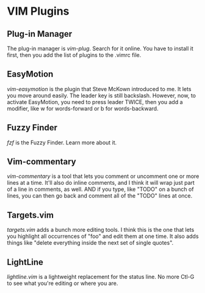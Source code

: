 # VIM Plugins

## Plug-in Manager

The plug-in manager is *vim-plug*. Search for it online. You have to install
it first, then you add the list of plugins to the .vimrc file.

## EasyMotion

*vim-easymotion* is the plugin that Steve McKown introduced to me. It lets
you move around easily. The leader key is still backslash. However, now,
to activate EasyMotion, you need to press leader TWICE, then you add a
modifier, like w for words-forward or b for words-backward.

## Fuzzy Finder

*fzf* is the Fuzzy Finder. Learn more about it.

## Vim-commentary

*vim-commentary* is a tool that lets you comment or uncomment one or more
lines at a time. It'll also do inline comments, and I think it will wrap
just part of a line in comments, as well. AND if you type, like "TODO" on
a bunch of lines, you can then go back and comment all of the "TODO" lines
at once.

## Targets.vim

*targets.vim* adds a bunch more editing tools. I think this is the one
that lets you highlight all occurrences of "foo" and edit them at one
time. It also adds things like "delete everything inside the next set of
single quotes".

## LightLine

*lightline.vim* is a lightweight replacement for the status line. No more
Ctl-G to see what you're editing or where you are.


